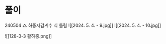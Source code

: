 # 풀이
240504 △ 하중저감계수 식 틀림
![[2024. 5. 4. - 9.jpg]]
![[2024. 5. 4. - 10.jpg]]




![[128-3-3 활하중.png]]